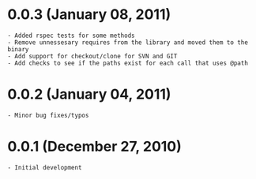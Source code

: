 0.0.3 (January 08, 2011)
===
	- Added rspec tests for some methods
	- Remove unnessesary requires from the library and moved them to the binary
	- Add support for checkout/clone for SVN and GIT
	- Add checks to see if the paths exist for each call that uses @path
	
0.0.2 (January 04, 2011)
===
	- Minor bug fixes/typos

0.0.1 (December 27, 2010)
===
	- Initial development
	